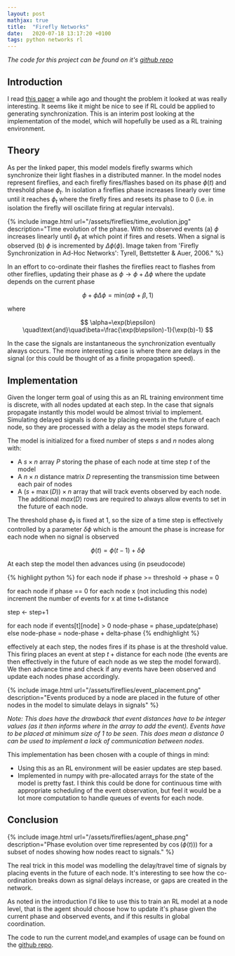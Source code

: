```yaml
---
layout: post
mathjax: true
title:  "Firefly Networks"
date:   2020-07-18 13:17:20 +0100
tags: python networks rl
---
```


*The code for this project can be found on it's 
[github repo](https://github.com/zombie-einstein/fireflies)*

## Introduction

I read 
[this paper](https://www.researchgate.net/publication/252350273_Firefly_Synchronization_in_Ad_Hoc_Networks)
a while ago and thought the problem it looked at was really interesting. It
seems like it might be nice to see if RL could be applied to generating
synchronization. This is an interim post looking at the implementation of the
model, which will hopefully be used as a RL training environment.

## Theory

As per the linked paper, this model models firefly swarms which synchronize 
their light flashes in a distributed manner. In the model nodes represent
fireflies, and each firefly fires/flashes based on its phase $\phi(t)$ and 
threshold phase $\phi_{t}$. In isolation a fireflies phase increases linearly
over time until it reaches $\phi_{t}$ where the firefly fires and resets its
phase to 0 (i.e. in isolation the firefly will oscillate firing at regular
intervals).

{% include image.html 
url="/assets/fireflies/time_evolution.jpg" 
description="Time evolution of the phase. With no observed events (a) $\phi$
increases linearly until $\phi_{t}$ at which point if fires and resets.
When a signal is observed (b) $\phi$ is incremented by $\Delta\phi(\phi).$
Image taken from 'Firefly Synchronization in Ad-Hoc Networks': Tyrell,
Bettstetter & Auer, 2006." %}

In an effort to co-ordinate their flashes the fireflies react to flashes from
other fireflies, updating their phase as $\phi\rightarrow\phi+\Delta\phi$ 
where the update depends on the current phase

$$
\phi+\phi\Delta\phi = \text{min}(\alpha\phi+\beta, 1)
$$

where

$$
\alpha=\exp(b\epsilon) \quad\text{and}\quad\beta=\frac{\exp(b\epsilon)-1}{\exp(b)-1}
$$

In the case the signals are instantaneous the synchronization eventually 
always occurs. The more interesting case is where there are delays in the 
signal (or this could be thought of as a finite propagation speed).

## Implementation

Given the longer term goal of using this as an RL training environment time 
is discrete, with all nodes updated at each step. In the case that signals
propagate instantly this model would be almost trivial to implement. Simulating
delayed signals is done by placing events in the future of each node, so they
are processed with a delay as the model steps forward.

The model is initialized for a fixed number of steps $s$ and $n$ nodes 
along with:

- A $s\times n$ array $P$ storing the phase of each node at time step $t$ of 
  the model
- A $n\times n$ distance matrix $D$ representing the transmission time between 
  each pair of nodes
- A $(s+\max(D))\times n$ array that will track events observed by each node.
  The additional $max(D)$ rows are required to always allow events to 
  set in the future of each node.
 
The threshold phase $\phi_{t}$ is fixed at $1$, so the size of a time step
is effectively controlled by a parameter $\delta\phi$ which is the amount the
phase is increase for each node when no signal is observed

$$
\phi(t) = \phi(t-1)+\delta\phi
$$

At each step the model then advances using (in pseudocode)

{% highlight python %}
for each node
    if phase >= threshold -> phase = 0

for each node
    if phase == 0
        for each node x (not including this node)
            increment the number of events for x at time t+distance

step <- step+1

for each node
    if events[t][node] > 0 
        node-phase = phase_update(phase)
    else
        node-phase = node-phase + delta-phase
{% endhighlight %}

effectively at each step, the nodes fires if its phase is at the threshold
value. This firing places an event at step $t+\text{distance}$ for each node
(the events are then effectively in the future of each node as we step the 
model forward). We then advance time and check if any events have been observed
and update each nodes phase accordingly.

{% include image.html 
url="/assets/fireflies/event_placement.png" 
description="Events produced by a node are placed in the future 
of other nodes in the model to simulate delays in signals" %}

*Note: This does have the drawback that event distances have to be integer 
values (as it then informs where in the array to add the event). Events
have to be placed at minimum size of $1$ to be seen. This does mean a distance
$0$ can be used to implement a lack of communication between nodes.*

This implementation has been chosen with a couple of things in mind:

- Using this as an RL environment will be easier updates are step based.
- Implemented in numpy with pre-allocated arrays for the state of the model is
  pretty fast. I think this could be done for continuous time with 
  appropriate scheduling of the event observation, but feel it would be a lot
  more computation to handle queues of events for each node.   

## Conclusion

{% include image.html 
url="/assets/fireflies/agent_phase.png" 
description="Phase evolution over time represented by $\cos(\phi(t)))$ for a 
subset of nodes showing how nodes react to signals." %}

The real trick in this model was modelling the delay/travel time of signals by
placing events in the future of each node. It's interesting to see how the 
co-ordination breaks down as signal delays increase, or gaps are created in the
network. 
 
 As noted in the introduction I'd like to use this to train an RL model at a 
 node level, that is the agent should choose how to update it's phase
 given the current phase and observed events, and if this results in global 
 coordination.
 
 The code to run the current model,and examples of usage can be found on the
 [github repo](https://github.com/zombie-einstein/fireflies).